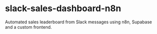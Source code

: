 # slack-sales-dashboard-n8n
Automated sales leaderboard from Slack messages using n8n, Supabase and a custom frontend.
